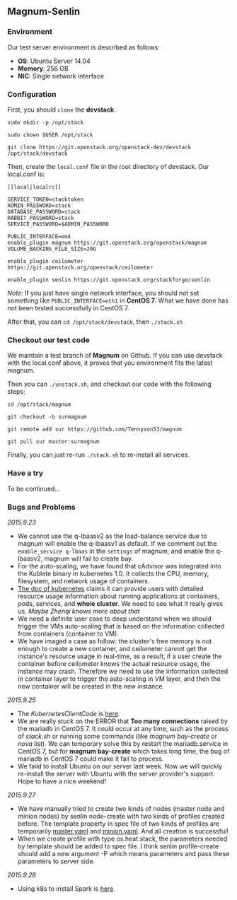 ## Magnum-Senlin ##

### Environment ###

Our test server environment is described as follows:

- **OS**: Ubuntu Server 14.04
- **Memory**: 256 GB
- **NIC**: Single network interface

### Configuration ###

First, you should `clone` the **devstack**:

`sudo mkdir -p /opt/stack`

`sudo chown $USER /opt/stack`

`git clone https://git.openstack.org/openstack-dev/devstack /opt/stack/devstack`

Then, create the `local.conf` file in the root directory of devstack. Our local.conf is:

    [[local|localrc]]

    SERVICE_TOKEN=stacktoken
    ADMIN_PASSWORD=stack
    DATABASE_PASSWORD=stack
    RABBIT_PASSWORD=stack
    SERVICE_PASSWORD=$ADMIN_PASSWORD
    
    PUBLIC_INTERFACE=em4
    enable_plugin magnum https://git.openstack.org/openstack/magnum
    VOLUME_BACKING_FILE_SIZE=20G

    enable_plugin ceilometer https://git.openstack.org/openstack/ceilometer

    enable_plugin senlin https://git.openstack.org/stackforge/senlin

*Note:* If you just have single network interface, you should not set something like `PUBLIC_INTERFACE=eth1` in **CentOS 7**. What we have done has not been tested successfully in CentOS 7.

After that, you can `cd /opt/stack/devstack`, then `./stack.sh`

### Checkout our test code ###

We maintain a test branch of **Magnum** on Github. If you can use devstack with the local.conf above, it proves that you environment fits the latest magnum.

Then you can `./unstack.sh`, and checkout our code with the following steps:

`cd /opt/stack/magnum`

`git checkout -b surmagnum`

`git remote add sur https://github.com/Tennyson53/magnum`

`git pull sur master:surmagnum`

Finally, you can just re-run `./stack.sh` to re-install all services.

### Have a try ###

To be continued...


### Bugs and Problems ###

*2015.9.23*

- We cannot use the q-lbaasv2 as the load-balance service due to magnum will enable the q-lbaasv1 as default. If we comment out the `enable_service q-lbaas` in the `settings` of magnum, and enable the q-lbaasv2, magnum will fail to create bay.
- For the auto-scaling,  we have found that cAdvisor was integrated into the Kublete binary in kubernetes 1.0. It collects the CPU, memory, filesystem, and network usage of containers.
- [The doc of kubernetes](http://kubernetes.io/v1.0/docs/user-guide/monitoring.html) claims it can provide users with detailed resource usage information about running applications at containers, pods, services, and **whole cluster**. We need to see what it really gives us. *Maybe Zhenqi knows more about that*
- We need a definite user case to deep understand when we should trigger the VMs auto-scaling that is based on the information collected from containers (container to VM).
- We have imaged a case as follow: the cluster's free memory is not enough to create a new container, and ceilometer cannot get the instance's resource usage in real-time, as a result, if a user create the container before ceilometer knows the actual resource usage, the instance may crash. Therefore we need to use the information collected in container layer to trigger the auto-scaling in VM layer, and then the new container will be created in the new instance. 

*2015.9.25*

- The *KubernetesClientCode* is [here](https://github.com/bolan2014/KubernetesClientCode).
- We are really stuck on the ERROR that **Too many connections** raised by the mariadb in CentOS 7. It could occur at any time, such as the process of *stack.sh* or running some commands (like *magnum bay-create* or *nova list*). We can temporary solve this by restart the mariadb.service in CentOS 7, but for **magnum bay-create** which takes long time, the bug of mariadb in CentOS 7 could make it fail to process.
- We faild to install Ubuntu on our server last week. Now we will quickly re-install the server with Ubuntu with the server provider's support. Hope to have a nice weekend! 

*2015.9.27*

- We have manually tried to create two kinds of nodes (master node and minion nodes) by senlin node-create with two kinds of profiles created before. The template property in spec file of two kinds of profiles are temporarily [master.yaml](https://github.com/openstack/magnum/blob/master/magnum/templates/heat-kubernetes/kubemaster.yaml) and [minion.yaml](https://github.com/openstack/magnum/blob/master/magnum/templates/heat-kubernetes/kubeminion.yaml). And all creation is successful!
- When we create profile with type os.heat.stack, the parameters needed by template should be added to spec file. I think senlin profile-create should add a new argument -P which means parameters and pass these parameters to server side.

*2015.9.28*

- Using k8s to install Spark is [here](https://github.com/kubernetes/kubernetes/tree/master/examples/spark).
